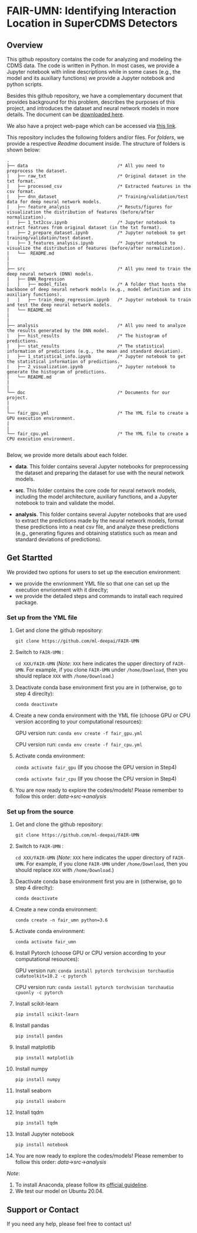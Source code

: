 # FAIR-UMN: Identifying Interaction Location in SuperCDMS Detectors



## Overview

This github repository contains the code for analyzing and modeling the CDMS data. The code is written in Python. In most cases, we provide a Jupyter notebook with inline descriptions while in some cases (e.g., the model and its  auxiliary functions) we provide a Jupyter notebook and python scripts. 

Besides this github repository, we have a complementary document that provides background for this problem, describes the purposes of this project,  and introduces the dataset and neural network models in more details. The document can be [downloaded here](https://github.com/ml-deepai/FAIR-UMN/blob/main/doc/FAIR%20Document%20-%20Identifying%20Interaction%20Location%20in%20SuperCDMS%20Detectors.pdf). 

We also have a project web-page which can be accessed via [this link](https://ml-deepai.github.io/FAIR-UMN/).



This repository includes the following folders and/or files. For *folders*, we provide a respective *Readme* document inside. The structure of folders is shown below: 

```
.
├── data                                  /* All you need to preprocess the dataset.
|   ├── raw_txt                           /* Original dataset in the txt format.
|   ├── processed_csv                     /* Extracted features in the csv format.
|   ├── dnn_dataset                       /* Training/validation/test data for deep neural network models.
|   ├── feature_analysis                  /* Resuts/figures for visualization the distribution of features (before/after normalization).
|   ├── 1_txt2csv.ipynb                   /* Jupyter notebook to extract featrues from original dataset (in the txt format).
|   ├── 2_prepare_dataset.ipynb           /* Jupyter notebook to get training/validation/test dataset.             
|   ├── 3_features_analysis.ipynb         /* Jupyter notebook to visualize the distribution of features (before/after normalization).     
|   └──  README.md 
|
|
├── src                                   /* All you need to train the deep neural network (DNN) models.
|   ├── DNN_Regression                      
|   |   ├── model_files                   /* A folder that hosts the backbone of deep neural network models (e.g., model definition and its auxiliary functions).
|   |   ├── train_deep_regression.ipynb   /* Jupyter notebook to train and test the deep neural network models. 
|   └── README.md 
|
|
├── analysis                              /* All you need to analyze the results generated by the DNN model.
|   ├── hist_results                      /* The histogram of predictions.
|   ├── stat_results                      /* The statistical information of predictions (e.g., the mean and standard deviation).
|   ├── 1_statistical_info.ipynb          /* Jupyter notebook to get the statistical information of predictions.         
|   ├── 2_visualization.ipynb             /* Jupyter notebook to generate the histogram of predictions.   
|   └── README.md  
|
|
└── doc                                   /* Documents for our project.
|
|
└── fair_gpu.yml                          /* The YML file to create a GPU execution environment.
|
|
└── fair_cpu.yml                          /* The YML file to create a CPU execution environment.


```


Below, we provide more details about each folder.

- **data**. This folder contains several Jupyter notebooks for preprocessing the dataset and preparing the dataset for use with the neural network models.

- **src**. This folder contains the core code for neural network models, including the model architecture, auxiliary functions, and a Jupyter notebook to train and validate the model.

- **analysis**. This folder contains several Jupyter notebooks that are used to extract the predictions made by the neural network models, format these predictions into a neat csv file, and analyze these predictions (e.g., generating figures and obtaining statistics such as mean and standard deviations of predictions).


## Get Startted

We provided two options for users to set up the execution environment: 
- we provide the envrionment YML file so that one can set up the execution envrionment with it direclty;
- we provide the detailed steps and commands to install each required package. 

### Set up from the YML file

1. Get and clone the github repository:

   `git clone https://github.com/ml-deepai/FAIR-UMN`

2. Switch to `FAIR-UMN` :

   `cd XXX/FAIR-UMN`  (*Note*: `XXX` here indicates the upper directory of `FAIR-UMN`. For example, if you clone `FAIR-UMN` under `/home/Download`, then you should replace `XXX` with `/home/Download`.)

3. Deactivate conda base environment first you are in (otherwise, go to step 4 direclty):

   `conda deactivate`

4. Create a new conda environment with the YML file (choose GPU or CPU version according to your computational resources):

    GPU version run: `conda env create -f fair_gpu.yml`
   
    CPU version run: `conda env create -f fair_cpu.yml`

5.  Activate conda environment:
    
    `conda activate fair_gpu` (If you choose the GPU version in Step4)
    
    `conda activate fair_cpu` (If you choose the CPU version in Step4)

6. You are now ready to explore the codes/models! Please remember to follow this order: *data*->*src*->*analysis*



### Set up from the source

1. Get and clone the github repository:

   `git clone https://github.com/ml-deepai/FAIR-UMN`

2. Switch to `FAIR-UMN` :

   `cd XXX/FAIR-UMN`  (*Note*: `XXX` here indicates the upper directory of `FAIR-UMN`. For example, if you clone `FAIR-UMN` under `/home/Download`, then you should replace `XXX` with `/home/Download`.)

3. Deactivate conda base environment first you are in (otherwise, go to step 4 direclty):

   `conda deactivate`

4. Create a new conda environment:

   `conda create -n fair_umn python=3.6`

5.  Activate conda environment:
    
    `conda activate fair_umn`

6. Install Pytorch (choose GPU or CPU version according to your computational resources):

   GPU version run: `conda install pytorch torchvision torchaudio cudatoolkit=10.2 -c pytorch`
   
   CPU version run: `conda install pytorch torchvision torchaudio cpuonly -c pytorch`
   
7. Install scikit-learn

   `pip install scikit-learn`

8. Install pandas

   `pip install pandas`

9. Install matplotlib

   `pip install matplotlib`
 
10. Install numpy

    `pip install numpy`
 
11. Install seaborn

    `pip install seaborn`
 
12. Install tqdm

    `pip install tqdm`
    
13. Install Jupyter notebook

    `pip install notebook`

14. You are now ready to explore the codes/models! Please remember to follow this order: *data*->*src*->*analysis*

   
*Note*: 
1) To install Anaconda, please follow its [official guideline](https://docs.anaconda.com/anaconda/user-guide/getting-started/).
2) We test our model on Ubuntu 20.04.



## Support or Contact

If you need any help, please feel free to contact us!  

